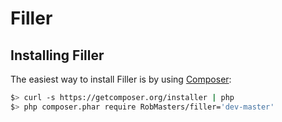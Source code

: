 Filler
======

Installing Filler
-----------------

The easiest way to install Filler is by using [Composer](http://getcomposer.org):

```bash
$> curl -s https://getcomposer.org/installer | php
$> php composer.phar require RobMasters/filler='dev-master'
```


